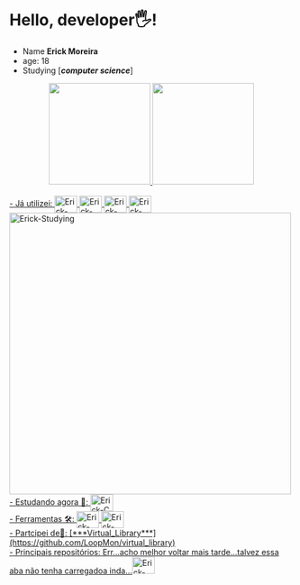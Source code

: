 # Hello, developer🖐!

- Name **Erick Moreira**
- age: 18
- Studying [***computer science***]

<div align="center" style="display: inline_block">
  <a href="https://github.com/ErickMoreira13">
    <img height="180em" src="https://github-readme-stats.vercel.app/api?username=ErickMoreira13&show_icons=true&theme=dark&include_all_commits=true&count_private=true"/>
    <img height="180em" src="https://github-readme-stats.vercel.app/api/top-langs/?username=ErickMoreira13&layout=compact&langs_count=7&theme=dark"/>
</div>
  
<div style="display: inline_block"><br>
  - Já utilizei:
  <img align="center" alt="Erick-java" height="30" width="40" src="https://cdn.jsdelivr.net/gh/devicons/devicon/icons/java/java-original.svg">
  <img align="center" alt="Erick-php" height="30" width="40" src="https://cdn.jsdelivr.net/gh/devicons/devicon/icons/php/php-plain.svg">
  <img align="center" alt="Erick-mysql" height="30" width="40" src="https://cdn.jsdelivr.net/gh/devicons/devicon/icons/mysql/mysql-original.svg">
  <img align="center" alt="Erick-html" height="30" width="40" src="https://cdn.jsdelivr.net/gh/devicons/devicon/icons/html5/html5-original.svg">
 </div>
  
 <div>
   <img align="center" alt="Erick-Studying" width="500" src="https://i.pinimg.com/originals/23/60/17/2360177deef4dcbf5b029f3b97b3448b.jpg"/>
   - Estudando agora 📕:
   <img align="center" alt="Erick-C" height="30" width="40" src="https://cdn.jsdelivr.net/gh/devicons/devicon/icons/c/c-original.svg">
 </div> 
 
  <div>
  - Ferramentas 🛠:
   <img align="center" alt="Erick-VScode" height="30" width="40" src="https://cdn.jsdelivr.net/gh/devicons/devicon/icons/vscode/vscode-original.svg">
   <img align="center" alt="Erick-opera" height="30" width="40" src="https://cdn.jsdelivr.net/gh/devicons/devicon/icons/opera/opera-original.svg">
  </div>
  
  <div>
    - Partcipei de🤝:
    [***Virtual_Library***](https://github.com/LoopMon/virtual_library) <br/>
  </div>
  
  <div>
  - Principais repositórios:
    Err...acho melhor voltar mais tarde...talvez essa aba não tenha carregadoa inda...<img alt="Erick-java" height="30" width="40" src="https://user-images.githubusercontent.com/92134629/197406530-0977856d-e49b-4147-a806-814460dc3b2d.png">
  </div>
  
  
          
          
  
  
 
